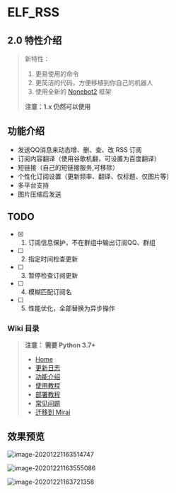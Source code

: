 # ELF_RSS

## 2.0 特性介绍

> 新特性：
>
> 1. 更易使用的命令
> 2. 更简洁的代码，方便移植到你自己的机器人
> 3. 使用全新的 [Nonebot2](https://v2.nonebot.dev/guide/) 框架
>
> **注意：1.x 仍然可以使用**

## 功能介绍
* 发送QQ消息来动态增、删、查、改 RSS 订阅
* 订阅内容翻译（使用谷歌机翻，可设置为百度翻译）
* 短链接（自己的短链接服务,可移除）
* 个性化订阅设置（更新频率、翻译、仅标题、仅图片等）
* 多平台支持
* 图片压缩后发送

## TODO

- [x] 1. 订阅信息保护，不在群组中输出订阅QQ、群组
- [ ] 2. 指定时间检查更新
- [ ] 3. 暂停检查订阅更新
- [ ] 4. 模糊匹配订阅名
- [ ] 5. 性能优化，全部替换为异步操作

### Wiki 目录

> **注意： 需要 Python 3.7+**
>
> * [Home](https://github.com/Quan666/ELF_RSS/wiki)
> * [更新日志](https://github.com/Quan666/ELF_RSS/wiki/%E6%9B%B4%E6%96%B0%E6%97%A5%E5%BF%97)
> * [功能介绍](https://github.com/Quan666/ELF_RSS/wiki/%E5%8A%9F%E8%83%BD%E4%BB%8B%E7%BB%8D)
> * [使用教程](https://github.com/Quan666/ELF_RSS/wiki/%E4%BD%BF%E7%94%A8%E6%95%99%E7%A8%8B)
> * [部署教程](https://github.com/Quan666/ELF_RSS/wiki/%E9%83%A8%E7%BD%B2%E6%95%99%E7%A8%8B)
> * [常见问题](https://github.com/Quan666/ELF_RSS/wiki/%E5%B8%B8%E8%A7%81%E9%97%AE%E9%A2%98)
> * [迁移到 Mirai](https://github.com/Quan666/ELF_RSS/wiki/%E8%BF%81%E7%A7%BB%E5%88%B0-mirai)


## 效果预览

![image-20201221163514747](https://cdn.jsdelivr.net/gh/Quan666/CDN/pic/image-20201221163514747.png)

![image-20201221163555086](https://cdn.jsdelivr.net/gh/Quan666/CDN/pic/image-20201221163555086.png)

![image-20201221163721358](https://cdn.jsdelivr.net/gh/Quan666/CDN/pic/image-20201221163721358.png)
